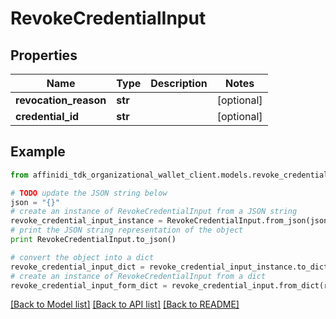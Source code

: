 # RevokeCredentialInput

## Properties

| Name                  | Type    | Description | Notes      |
| --------------------- | ------- | ----------- | ---------- |
| **revocation_reason** | **str** |             | [optional] |
| **credential_id**     | **str** |             | [optional] |

## Example

```python
from affinidi_tdk_organizational_wallet_client.models.revoke_credential_input import RevokeCredentialInput

# TODO update the JSON string below
json = "{}"
# create an instance of RevokeCredentialInput from a JSON string
revoke_credential_input_instance = RevokeCredentialInput.from_json(json)
# print the JSON string representation of the object
print RevokeCredentialInput.to_json()

# convert the object into a dict
revoke_credential_input_dict = revoke_credential_input_instance.to_dict()
# create an instance of RevokeCredentialInput from a dict
revoke_credential_input_form_dict = revoke_credential_input.from_dict(revoke_credential_input_dict)
```

[[Back to Model list]](../README.md#documentation-for-models) [[Back to API list]](../README.md#documentation-for-api-endpoints) [[Back to README]](../README.md)
